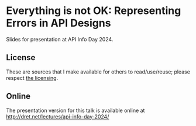 # Everything is not OK: Representing Errors in API Designs

Slides for presentation at API Info Day 2024.

## License

These are sources that I make available for others to read/use/reuse; please respect [the licensing](../LICENSE).


## Online

The presentation version for this talk is available online at http://dret.net/lectures/api-info-day-2024/
